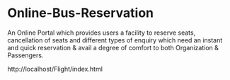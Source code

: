 # Online-Bus-Reservation

An Online Portal which provides users a facility to reserve seats, cancellation of seats and different types of enquiry which need an instant and quick reservation & avail a degree of comfort to both Organization & Passengers.

http://localhost/Flight/index.html
